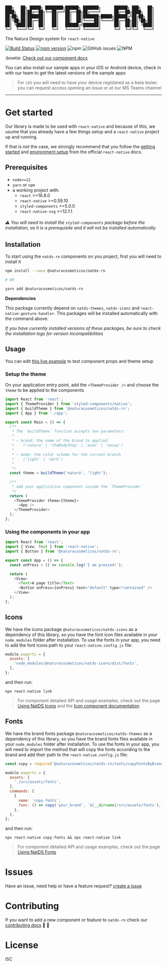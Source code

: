 ```
███╗   ██╗ █████╗ ████████╗██████╗ ███████╗      ██████╗ ███╗   ██╗
████╗  ██║██╔══██╗╚══██╔══╝██╔══██╗██╔════╝      ██╔══██╗████╗  ██║
██╔██╗ ██║███████║   ██║   ██║  ██║███████╗█████╗██████╔╝██╔██╗ ██║
██║╚██╗██║██╔══██║   ██║   ██║  ██║╚════██║╚════╝██╔══██╗██║╚██╗██║
██║ ╚████║██║  ██║   ██║   ██████╔╝███████║      ██║  ██║██║ ╚████║
╚═╝  ╚═══╝╚═╝  ╚═╝   ╚═╝   ╚═════╝ ╚══════╝      ╚═╝  ╚═╝╚═╝  ╚═══╝
```

The Natura Design system for `react-native`

[![Build Status](https://app.bitrise.io/app/2c91a0037aed90db/status.svg?token=BG3viyrEObiVtyL99gVNfQ&branch=master)](https://app.bitrise.io/app/2c91a0037aed90db) [![npm version](https://badge.fury.io/js/%40naturacosmeticos%2Fnatds-rn.svg)](https://badge.fury.io/js/%40naturacosmeticos%2Fnatds-rn) ![npm](https://img.shields.io/npm/dm/@naturacosmeticos/natds-rn?label=npm%20downloads) ![GitHub issues](https://img.shields.io/github/issues/natura-cosmeticos/natds-rn) ![NPM](https://img.shields.io/npm/l/@naturacosmeticos/natds-rn)

:bowtie: [Check out our component docs](https://natds-rn.natura.design/)

You can also install our sample apps in your iOS or Android device, check in with our team to get the latest versions of the sample apps

> For `iOS` you will need to have your device registered as a beta tester.
> you can request access opening an issue or at our MS Teams channel

---

# Get started

Our library is made to be used with `react-native` and because of this, we usume that you already have a few things setup and a `react-native` project up and running.

If that is not the case, we strongly recommend that you follow the [getting started](https://reactnative.dev/docs/getting-started) and [environment setup](https://reactnative.dev/docs/environment-setup) from the official `react-native` docs.

## Prerequisites

- `node>=12`
- `yarn` or `npm`
- a working project with:
  - `react` >=16.8.0
  - `react-native` >=0.59.10
  - `styled-components` >=5.0.0
  - `react-native-svg` >=12.1.1

###### ⚠️ You will need to install the `styled-components` package before the installation, as it is a prerequisite and it will not be installed automatically.

## Installation

To start using the `natds-rn` components on you project, first you will need to install it

```sh
npm install --save @naturacosmeticos/natds-rn

# OR

yarn add @naturacosmeticos/natds-rn
```

**Dependencies**

This package currently depend on `natds-themes`, `natds-icons` and `react-native-gesture-handler`. This packages will be installed automatically with the command above.

*If you have currently installed versions of these packages, be sure to check the installation logs for version incompatibilities*

## Usage

You can edit [this live example](https://snack.expo.io/@arielwb/natds-rn:button) to test component props and theme setup

### Setup the theme

On your application entry point, add the `<ThemeProvider />` and choose the `theme` to be applied to the components

```javascript
import React from 'react';
import { ThemeProvider } from 'styled-components/native';
import { buildTheme } from '@naturacosmeticos/natds-rn';
import { App } from './app';

export const Main = () => {
  /**
   * The `buildTheme` function accepts two parameters:
   *
   * — brand: the name of the brand to applied
   *    ('natura' | 'theBodyShop' | 'avon' | 'aesop')
   *
   * — mode: the color scheme for the current branch
   *    ('light' | 'dark')
   *
   */
  const theme = buildTheme('natura', 'light');

  /**
   * add your application component inside the `ThemeProvider`
   */
  return (
    <ThemeProvider theme={theme}>
      <App />
    </ThemeProvider>
  );
};
```

### Using the components in your app

```javascript
import React from 'react';
import { View, Text } from 'react-native';
import { Button } from '@naturacosmeticos/natds-rn';

export const App = () => {
  const onPress = () => console.log('I am pressed!');

  return (
    <View>
      <Text>A page title</Text>
      <Button onPress={onPress} text="default" type="contained" />
    </View>
  );
};
```

## Icons

We have the icons package `@naturacosmeticos/natds-icons` as a dependency of this library, so you have the font icon files available in your `node_modules` folder after installation.
To use the fonts in your app, you need to add the font icons path to your `react-native.config.js` file:

```javascript
module.exports = {
  assets: [
    'node_modules/@naturacosmeticos/natds-icons/dist/fonts',
  ],
};
```

and then run:

```shell
npx react-native link
```

> For component detailed API and usage examples, check out the page [Using NatDS Icons](https://natds-rn.natura.design/?path=/docs/documentation-icons--page/)
> and the [Icon component documentation](https://natds-rn.natura.design/?path=/docs/components-icon--default/).

## Fonts

We have the brand fonts package `@naturacosmeticos/natds-themes` as a dependency of this library, so you have the brand fonts files available in your `node_modules` folder after installation.
To use the fonts in your app, you will need to import the method that will copy the fonts according to the brand and add their path to the `react-native.config.js` file:

```javascript
const copy = require('@naturacosmeticos/natds-rn/tools/copyFontsByBrand');

module.exports = {
  assets: [
    './src/assets/fonts',
  ],
  commands: [
    {
      name: 'copy-fonts',
      func: () => copy('your_brand', `${__dirname}/src/assets/fonts`),
    },
  ],
};
```

and then run:

```shell
npx react-native copy-fonts && npx react-native link
```

> For component detailed API and usage examples, check out the page [Using NatDS Fonts](https://natds-rn.natura.design/?path=/docs/documentation-fonts--page/)

# Issues

Have an issue, need help or have a feature request? [create a issue](https://github.com/natura-cosmeticos/natds-rn/issues)

# Contributing

If you want to add a new component or feature to `natds-rn` check our [contributing docs](./CONTRIBUTING.md) :tada: :tada:

# License

ISC
